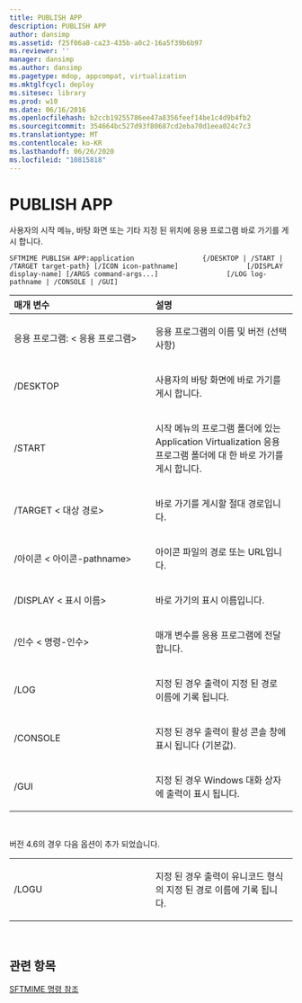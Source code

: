 ```yaml
---
title: PUBLISH APP
description: PUBLISH APP
author: dansimp
ms.assetid: f25f06a8-ca23-435b-a0c2-16a5f39b6b97
ms.reviewer: ''
manager: dansimp
ms.author: dansimp
ms.pagetype: mdop, appcompat, virtualization
ms.mktglfcycl: deploy
ms.sitesec: library
ms.prod: w10
ms.date: 06/16/2016
ms.openlocfilehash: b2ccb19255786ee47a8356feef14be1c4d9b4fb2
ms.sourcegitcommit: 354664bc527d93f80687cd2eba70d1eea024c7c3
ms.translationtype: MT
ms.contentlocale: ko-KR
ms.lasthandoff: 06/26/2020
ms.locfileid: "10815818"
---
```

# PUBLISH APP


사용자의 시작 메뉴, 바탕 화면 또는 기타 지정 된 위치에 응용 프로그램 바로 가기를 게시 합니다.

`SFTMIME PUBLISH APP:application                 {/DESKTOP | /START | /TARGET target-path} [/ICON icon-pathname]                 [/DISPLAY display-name] [/ARGS command-args...]                 [/LOG log-pathname | /CONSOLE | /GUI]`

<table>
<colgroup>
<col width="50%" />
<col width="50%" />
</colgroup>
<thead>
<tr class="header">
<th align="left">매개 변수</th>
<th align="left">설명</th>
</tr>
</thead>
<tbody>
<tr class="odd">
<td align="left"><p>응용 프로그램: &lt; 응용 프로그램&gt;</p></td>
<td align="left"><p>응용 프로그램의 이름 및 버전 (선택 사항)</p></td>
</tr>
<tr class="even">
<td align="left"><p>/DESKTOP</p></td>
<td align="left"><p>사용자의 바탕 화면에 바로 가기를 게시 합니다.</p></td>
</tr>
<tr class="odd">
<td align="left"><p>/START</p></td>
<td align="left"><p>시작 메뉴의 프로그램 폴더에 있는 Application Virtualization 응용 프로그램 폴더에 대 한 바로 가기를 게시 합니다.</p></td>
</tr>
<tr class="even">
<td align="left"><p>/TARGET &lt; 대상 경로&gt;</p></td>
<td align="left"><p>바로 가기를 게시할 절대 경로입니다.</p></td>
</tr>
<tr class="odd">
<td align="left"><p>/아이콘 &lt; 아이콘-pathname&gt;</p></td>
<td align="left"><p>아이콘 파일의 경로 또는 URL입니다.</p></td>
</tr>
<tr class="even">
<td align="left"><p>/DISPLAY &lt; 표시 이름&gt;</p></td>
<td align="left"><p>바로 가기의 표시 이름입니다.</p></td>
</tr>
<tr class="odd">
<td align="left"><p>/인수 &lt; 명령-인수&gt;</p></td>
<td align="left"><p>매개 변수를 응용 프로그램에 전달 합니다.</p></td>
</tr>
<tr class="even">
<td align="left"><p>/LOG</p></td>
<td align="left"><p>지정 된 경우 출력이 지정 된 경로 이름에 기록 됩니다.</p></td>
</tr>
<tr class="odd">
<td align="left"><p>/CONSOLE</p></td>
<td align="left"><p>지정 된 경우 출력이 활성 콘솔 창에 표시 됩니다 (기본값).</p></td>
</tr>
<tr class="even">
<td align="left"><p>/GUI</p></td>
<td align="left"><p>지정 된 경우 Windows 대화 상자에 출력이 표시 됩니다.</p></td>
</tr>
</tbody>
</table>

 

버전 4.6의 경우 다음 옵션이 추가 되었습니다.

<table>
<colgroup>
<col width="50%" />
<col width="50%" />
</colgroup>
<tbody>
<tr class="odd">
<td align="left"><p>/LOGU</p></td>
<td align="left"><p>지정 된 경우 출력이 유니코드 형식의 지정 된 경로 이름에 기록 됩니다.</p></td>
</tr>
</tbody>
</table>

 

## 관련 항목


[SFTMIME 명령 참조](sftmime--command-reference.md)

 

 





